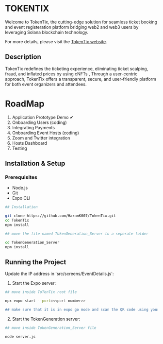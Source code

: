 # TOKENTIX

Welcome to TokenTix, the cutting-edge solution for seamless ticket booking and event registeration platform bridging web2 and web3 users by leveraging Solana blockchain technology.

For more details, please visit the [TokenTix website](https://c-hack-submission.vercel.app/).

## Description

TokenTix redefines the ticketing experience, eliminating ticket scalping, fraud, and inflated prices by using cNFTs , Through a user-centric approach, TokenTix offers a transparent, secure, and user-friendly platform for both event organizers and attendees.

# RoadMap
1. Application Prototype Demo &#10004;
2. Onboarding Users (coding)
3. Integrating Payments
4. Onboarding Event Hosts  (coding)
5. Zoom and Twitter integration
6. Hosts Dashboard
7. Testing
   
## Installation & Setup

### Prerequisites

- Node.js
- Git
- Expo CLI


```bash
## Installation

git clone https://github.com/HaranK007/TokenTix.git
cd TokenTix
npm install
```

```bash
## move the file named TokenGeneration_Server to a seperate folder

cd TokenGeneration_Server
npm install
```

## Running the Project

Update the IP address in 'src/screens/EventDetails.js':

1. Start the Expo server:

```bash
## move inside ToTenTix root file

npx expo start --port=<<port number>>

## make sure that it is in expo go mode and scan the QR code using your expo go app
```
2. Start the TokenGeneration server:
   
```bash
## move inside TokenGeneration_Server file

node server.js

```
